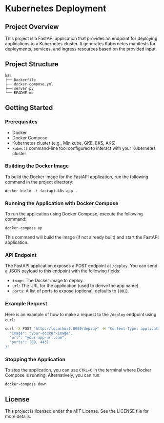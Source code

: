 # Kubernetes Deployment

## Project Overview

This project is a FastAPI application that provides an endpoint for deploying applications to a Kubernetes cluster. It generates Kubernetes manifests for deployments, services, and ingress resources based on the provided input.

## Project Structure

```
k8s
├── Dockerfile
├── docker-compose.yml
├── server.py
└── README.md
```

## Getting Started

### Prerequisites

- Docker
- Docker Compose
- Kubernetes cluster (e.g., Minikube, GKE, EKS, AKS)
- `kubectl` command-line tool configured to interact with your Kubernetes cluster

### Building the Docker Image

To build the Docker image for the FastAPI application, run the following command in the project directory:

```
docker build -t fastapi-k8s-app .
```

### Running the Application with Docker Compose

To run the application using Docker Compose, execute the following command:

```
docker-compose up
```

This command will build the image (if not already built) and start the FastAPI application.

### API Endpoint

The FastAPI application exposes a POST endpoint at `/deploy`. You can send a JSON payload to this endpoint with the following fields:

- `image`: The Docker image to deploy.
- `url`: The URL for the application (used to derive the app name).
- `ports`: A list of ports to expose (optional, defaults to `[80]`).

### Example Request

Here is an example of how to make a request to the `/deploy` endpoint using `curl`:

```bash
curl -X POST "http://localhost:8000/deploy" -H "Content-Type: application/json" -d '{
  "image": "your-docker-image",
  "url": "your-app-url.com",
  "ports": [80, 443]
}'
```

### Stopping the Application

To stop the application, you can use `CTRL+C` in the terminal where Docker Compose is running. Alternatively, you can run:

```
docker-compose down
```

## License

This project is licensed under the MIT License. See the LICENSE file for more details.
